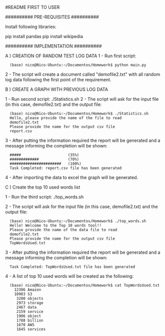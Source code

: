 #README FIRST TO USER

########## PRE-REQUISITES ##########

Install following libraries:

pip install pandas
pip install wikipedia

########## IMPLEMENTATION ##########

A ) CREATION OF RANDOM TEST LOG DATA
1 - Run first script: 

      (base) nico@Nico-Ubuntu:~/Documentos/Homework$ python main.py
      
2 - The script will create a document called "demofile2.txt" with all random log data following the first point of the requirement.

B ) CREATE A GRAPH WITH PREVIOUS LOG DATA

1 - Run second script: ./Statistics.sh
2 - The script will ask for the input file (in this case, demofile2.txt) and the output file:

      (base) nico@Nico-Ubuntu:~/Documentos/Homework$ ./Statistics.sh 
      Hello, please provide the name of the file to read
      demofile2.txt
      Please provide the name for the output csv file
      report.csv

3 - After putting the information required the report will be generated and a message informing the completion will be shown:

      #####                     (35%)
      #############             (70%)
      #######################   (100%)
      Task Completed: report.csv file has been generated

4 - After importing the data to excel the graph will be generated. 

C ) Create the top 10 used words list

1 - Run the third script: ./top_words.sh

2 - The script will ask for the input file (in this case, demofile2.txt) and the output file:

      (base) nico@Nico-Ubuntu:~/Documentos/Homework$ ./top_words.sh 
      Hello! Welcome to the Top 10 words tool!!
      Please provide the name of the data file to read
      demofile2.txt
      Please provide the name for the output csv file
      TopWordsUsed.txt
     
3 - After putting the information required the report will be generated and a message informing the completion will be shown:

      Task Completed: TopWordsUsed.txt file has been generated
      
4 - A list of top 10 used words will be created as the following:

      (base) nico@Nico-Ubuntu:~/Documentos/Homework$ cat TopWordsUsed.txt 
        12306 Amazon
        10903 S3
         3200 objects
         2973 storage
         2467 data
         2159 service
         1906 object
         1788 billion
         1670 AWS
         1645 services
     
